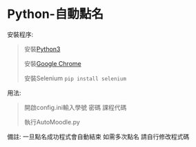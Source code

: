 # Python-自動點名

安裝程序:
>安裝[Python3](https://www.python.org/downloads/)
>
>安裝[Google Chrome](https://www.google.com/intl/zh-TW/chrome/)
>
>安裝Selenium
>```pip install selenium```


用法:
>開啟config.ini輸入學號 密碼 課程代碼
>
>執行AutoMoodle.py

備註: 一旦點名成功程式會自動結束 如需多次點名 請自行修改程式碼
